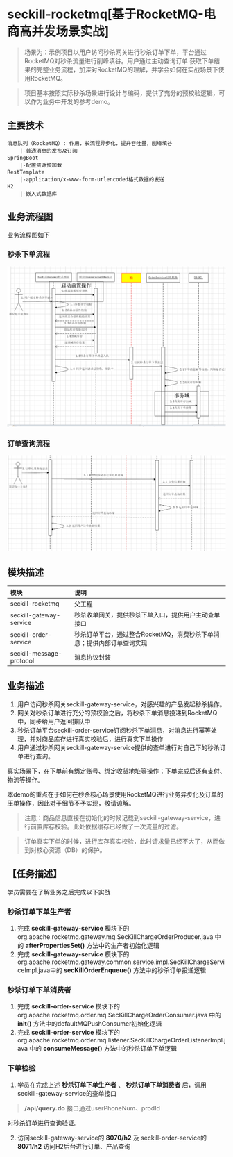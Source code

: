 # seckill-rocketmq[基于RocketMQ-电商高并发场景实战]

> 场景为：示例项目以用户访问秒杀网关进行秒杀订单下单，平台通过RocketMQ对秒杀流量进行削峰填谷。用户通过主动查询订单
获取下单结果的完整业务流程，加深对RocketMQ的理解，并学会如何在实战场景下使用RocketMQ。

> 项目基本按照实际秒杀场景进行设计与编码，提供了充分的预校验逻辑，可以作为业务中开发的参考demo。

## 主要技术

    消息队列（RocketMQ）: 作用，长流程异步化，提升吞吐量，削峰填谷
        |-普通消息的发布及订阅
    SpringBoot
        |-配置资源预加载
    RestTemplate
        |-application/x-www-form-urlencoded格式数据的发送
    H2
        |-嵌入式数据库

## 业务流程图

业务流程图如下

### 秒杀下单流程

![秒杀下单](pic/seckill.png)

### 订单查询流程

![订单查询](pic/orderquery.png)

## 模块描述

| 模块 | 说明 |
|  :------ |  :------ |
|  seckill-rocketmq  |  父工程  |
|  seckill-gateway-service  |  秒杀收单网关，提供秒杀下单入口，提供用户主动查单接口   |
|  seckill-order-service  |  秒杀订单平台，通过整合RocketMQ，消费秒杀下单消息；提供内部订单查询实现   |
|  seckill-message-protocol  |  消息协议封装  |

## 业务描述
1. 用户访问秒杀网关seckill-gateway-service，对感兴趣的产品发起秒杀操作。
2. 网关对秒杀订单进行充分的预校验之后，将秒杀下单消息投递到RocketMQ中，同步给用户返回排队中
3. 秒杀订单平台seckill-order-service订阅秒杀下单消息，对消息进行幂等处理，并对商品库存进行真实校验后，进行真实下单操作
4. 用户通过秒杀网关seckill-gateway-service提供的查单进行对自己下的秒杀订单进行查询。

真实场景下，在下单前有绑定账号、绑定收货地址等操作；下单完成后还有支付、物流等操作。

本demo的重点在于如何在秒杀核心场景使用RocketMQ进行业务异步化及订单的压单操作，因此对于细节不予实现，敬请谅解。

> 注意：商品信息直接在初始化的时候记载到seckill-gateway-service，进行前置库存校验。此处依据缓存已经做了一次流量的过滤。

> 订单真实下单的时候，进行库存真实校验，此时请求量已经不大了，从而做到对核心资源（DB）的保护。


## 【任务描述】

学员需要在了解业务之后完成以下实战

### 秒杀订单下单生产者

1. 完成 **seckill-gateway-service** 模块下的org.apache.rocketmq.gateway.mq.SecKillChargeOrderProducer.java
中的 **afterPropertiesSet()** 方法中的生产者初始化逻辑
2. 完成 **seckill-gateway-service** 模块下的 org.apache.rocketmq.gateway.common.service.impl.SecKillChargeServiceImpl.java中的
**secKillOrderEnqueue()** 方法中的秒杀订单投递逻辑


### 秒杀订单下单消费者

1. 完成 **seckill-order-service** 模块下的org.apache.rocketmq.order.mq.SecKillChargeOrderConsumer.java
中的 **init()** 方法中的defaultMQPushConsumer初始化逻辑
2. 完成 **seckill-order-service** 模块下的org.apache.rocketmq.order.mq.listener.SecKillChargeOrderListenerImpl.java
中的 **consumeMessage()** 方法中的秒杀订单下单逻辑

### 下单检验

1. 学员在完成上述 **秒杀订单下单生产者** 、 **秒杀订单下单消费者** 后，调用seckill-gateway-service的查单接口

> **/api/query.do** 接口通过userPhoneNum、prodId

对秒杀订单进行查询验证。

2. 访问seckill-gateway-service的 **8070/h2** 及 seckill-order-service的 **8071/h2** 访问H2后台进行订单、产品查询